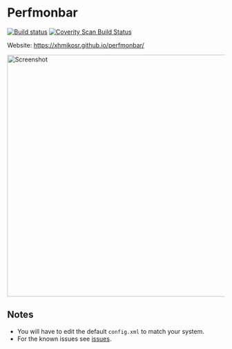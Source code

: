 # Perfmonbar

[![Build status](https://img.shields.io/appveyor/ci/XhmikosR/perfmonbar/master.svg)](https://ci.appveyor.com/project/XhmikosR/perfmonbar/branch/master)
[![Coverity Scan Build Status](https://img.shields.io/coverity/scan/1105.svg)](https://scan.coverity.com/projects/1105)

Website: <https://xhmikosr.github.io/perfmonbar/>

<img src="https://xhmikosr.github.io/perfmonbar/img/screenshot@2x.jpg" alt="Screenshot" width="520" height="561">

## Notes

* You will have to edit the default `config.xml` to match your system.
* For the known issues see [issues](https://github.com/XhmikosR/perfmonbar/issues).
